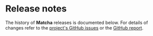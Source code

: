 # Release notes

The history of **Matcha** releases is documented below. For details of changes refer to the [project's GitHub issues][matcha-issues] or the [GitHub report][github-report].

[matcha-issues]: http://github.com/devacfr/matcha/issues?state=closed
[github-report]: github-report.html

